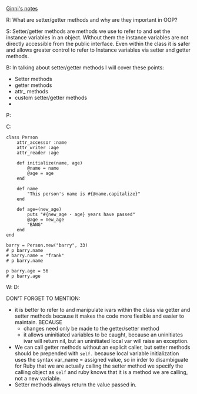 [Ginni's notes](https://github.com/gcpinckert/rb120_rb129/blob/main/study_guide/setter_getter.md)

R: What are setter/getter methods and why are they important in OOP?

S: Setter/getter methods are methods we use to refer to and set the instance variables in an object. Without them the instance variables are not directly accessible from the public interface. Even within the class it is safer and allows greater control to refer to Instance variables via setter and getter methods.

B: In talking about setter/getter methods I will cover these points:

- Setter methods
- getter methods
- attr_ methods
- custom setter/getter methods
- 

P:

C:
```
class Person
	attr_accessor :name
	attr_writer :age
	attr_reader :age

	def initialize(name, age)
		@name = name
		@age = age
	end

	def name
		"This person's name is #{@name.capitalize}"
	end

	def age=(new_age)
		puts "#{new_age - age} years have passed"
		@age = new_age
		"BANG"
	end
end

barry = Person.new("barry", 33)
# p barry.name
# barry.name = "frank"
# p barry.name

p barry.age = 56
# p barry.age
```
W:
D:

DON'T FORGET TO MENTION:

- it is better to refer to and manipulate ivars within the class via getter and setter methods because it makes the code more flexible and easier to maintain. 
BECAUSE
	- changes need only be made to the getter/setter method
	- it allows uninitiated variables to be caught, because an uninitiates ivar will return nil, but an uninitiated local var will raise an exception.
- We can call getter methods without an explicit caller, but setter methods should be prepended with `self.` because local variable initialization uses the syntax var_name = assigned value, so in irder to disambiguate for Ruby that we are actually calling the setter method we specify the calling object as `self` and ruby knows that it is a method we are calling, not a new variable. 
- Setter methods always return the value passed in.